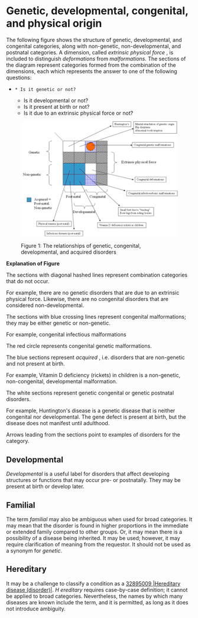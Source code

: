 # Genetic, developmental, congenital, and physical origin

The following figure shows the structure of genetic, developmental, and congenital categories, along with non-genetic, non-developmental, and postnatal categories. A dimension, called  _extrinsic physical force_ , is included to distinguish  _deformations_ from  _malformations._ The sections of the diagram represent categories formed from the combination of the dimensions, each which represents the answer to one of the following questions:

  *     * Is it genetic or not?
    * Is it developmental or not?
    * Is it present at birth or not?
    * Is it due to an extrinsic physical force or not?

<figure><img src="images/174690522.png" alt="" title=""><figcaption><p>Figure 1: The relationships of genetic, congenital, developmental, and acquired disorders</p></figcaption></figure>

**Explanation of Figure**

The sections with diagonal hashed lines represent combination categories that do not occur.

For example, there are no genetic disorders that are due to an extrinsic physical force. Likewise, there are no congenital disorders that are considered non-developmental.

The sections with blue crossing lines represent congenital malformations; they may be either genetic or non-genetic. 

For example, congenital infectious malformations

The red circle represents congenital genetic malformations. 

The blue sections represent  _acquired_ , i.e. disorders that are non-genetic and not present at birth.

For example, Vitamin D deficiency (rickets) in children is a non-genetic, non-congenital, developmental malformation.

The white sections represent genetic congenital or genetic postnatal disorders.

For example, Huntington's disease is a genetic disease that is neither congenital nor developmental. The gene defect is present at birth, but the disease does not manifest until adulthood. 

Arrows leading from the sections point to examples of disorders for the category. 

  

## Developmental

 _Developmental_ is a useful label for disorders that affect developing structures or functions that may occur pre- or postnatally. They may be present at birth or develop later.

## Familial

The term  _familial_ may also be ambiguous when used for broad categories. It may mean that the disorder is found in higher proportions in the immediate or extended family compared to other groups. Or, it may mean there is a possibility of a disease being inherited. It may be used; however, it may require clarification of meaning from the requestor. It should not be used as a synonym for  _genetic_. 

## Hereditary

It may be a challenge to classify a condition as a [32895009 |Hereditary disease (disorder)|](http://snomed.info/id/32895009).  _H_ _ereditary_ requires case-by-case definition; it cannot be applied to broad categories. Nevertheless, the names by which many diseases are known include the term, and it is permitted, as long as it does not introduce ambiguity.

  

